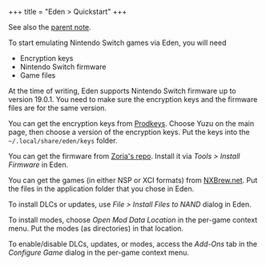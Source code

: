 +++
title = "Eden > Quickstart"
+++

See also the [parent note](@/notes/Eden/_index.md).

To start emulating Nintendo Switch games via Eden, you will need

- Encryption keys
- Nintendo Switch firmware
- Game files

At the time of writing, Eden supports Nintendo Switch firmware up to version 19.0.1. You need to make sure the encryption keys and the firmware files are for the same version.

You can get the encryption keys from [Prodkeys](https://prodkeys.net). Choose Yuzu on the main page, then choose a version of the encryption keys. Put the keys into the `~/.local/share/eden/keys` folder.

You can get the firmware from [Zoria's repo](https://github.com/THZoria/NX_Firmware/releases). Install it via *Tools > Install Firmware* in Eden.

You can get the games (in either NSP or XCI formats) from [NXBrew.net](https://nxbrew.net). Put the files in the application folder that you chose in Eden.

To install DLCs or updates, use *File > Install Files to NAND* dialog in Eden.

To install modes, choose *Open Mod Data Location* in the per-game context menu. Put the modes (as directories) in that location.

To enable/disable DLCs, updates, or modes, access the *Add-Ons* tab in the *Configure Game* dialog in the per-game context menu.

